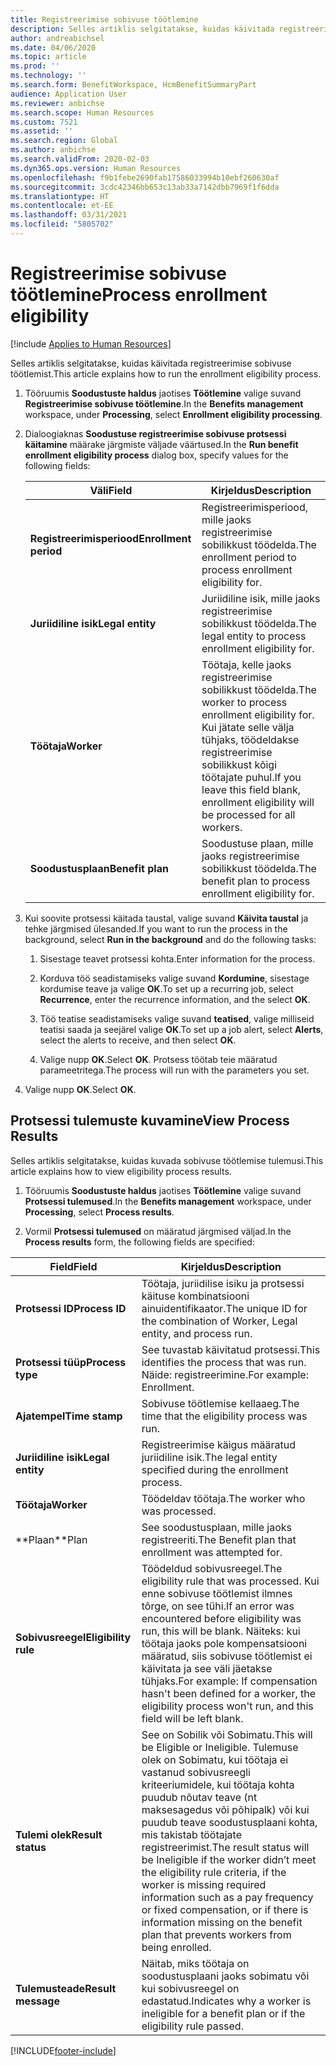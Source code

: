 ```yaml
---
title: Registreerimise sobivuse töötlemine
description: Selles artiklis selgitatakse, kuidas käivitada registreerimise sobivuse töötlemist.
author: andreabichsel
ms.date: 04/06/2020
ms.topic: article
ms.prod: ''
ms.technology: ''
ms.search.form: BenefitWorkspace, HcmBenefitSummaryPart
audience: Application User
ms.reviewer: anbichse
ms.search.scope: Human Resources
ms.custom: 7521
ms.assetid: ''
ms.search.region: Global
ms.author: anbichse
ms.search.validFrom: 2020-02-03
ms.dyn365.ops.version: Human Resources
ms.openlocfilehash: f9b1febe2690fab17586033994b10ebf260630af
ms.sourcegitcommit: 3cdc42346bb653c13ab33a7142dbb7969f1f6dda
ms.translationtype: HT
ms.contentlocale: et-EE
ms.lasthandoff: 03/31/2021
ms.locfileid: "5805702"
---
```

# <a name="process-enrollment-eligibility"></a><span data-ttu-id="11822-103">Registreerimise sobivuse töötlemine</span><span class="sxs-lookup"><span data-stu-id="11822-103">Process enrollment eligibility</span></span>

[!include [Applies to Human Resources](../includes/applies-to-hr.md)]

<span data-ttu-id="11822-104">Selles artiklis selgitatakse, kuidas käivitada registreerimise sobivuse töötlemist.</span><span class="sxs-lookup"><span data-stu-id="11822-104">This article explains how to run the enrollment eligibility process.</span></span>

1. <span data-ttu-id="11822-105">Tööruumis **Soodustuste haldus** jaotises **Töötlemine** valige suvand **Registreerimise sobivuse töötlemine**.</span><span class="sxs-lookup"><span data-stu-id="11822-105">In the **Benefits management** workspace, under **Processing**, select **Enrollment eligibility processing**.</span></span>

2. <span data-ttu-id="11822-106">Dialoogiaknas **Soodustuse registreerimise sobivuse protsessi käitamine** määrake järgmiste väljade väärtused.</span><span class="sxs-lookup"><span data-stu-id="11822-106">In the **Run benefit enrollment eligibility process** dialog box, specify values for the following fields:</span></span>

   | <span data-ttu-id="11822-107">Väli</span><span class="sxs-lookup"><span data-stu-id="11822-107">Field</span></span> | <span data-ttu-id="11822-108">Kirjeldus</span><span class="sxs-lookup"><span data-stu-id="11822-108">Description</span></span> |
   | --- | --- |
   | <span data-ttu-id="11822-109">**Registreerimisperiood**</span><span class="sxs-lookup"><span data-stu-id="11822-109">**Enrollment period**</span></span> | <span data-ttu-id="11822-110">Registreerimisperiood, mille jaoks registreerimise sobilikkust töödelda.</span><span class="sxs-lookup"><span data-stu-id="11822-110">The enrollment period to process enrollment eligibility for.</span></span> |
   | <span data-ttu-id="11822-111">**Juriidiline isik**</span><span class="sxs-lookup"><span data-stu-id="11822-111">**Legal entity**</span></span> | <span data-ttu-id="11822-112">Juriidiline isik, mille jaoks registreerimise sobilikkust töödelda.</span><span class="sxs-lookup"><span data-stu-id="11822-112">The legal entity to process enrollment eligibility for.</span></span> |
   | <span data-ttu-id="11822-113">**Töötaja**</span><span class="sxs-lookup"><span data-stu-id="11822-113">**Worker**</span></span> | <span data-ttu-id="11822-114">Töötaja, kelle jaoks registreerimise sobilikkust töödelda.</span><span class="sxs-lookup"><span data-stu-id="11822-114">The worker to process enrollment eligibility for.</span></span> <span data-ttu-id="11822-115">Kui jätate selle välja tühjaks, töödeldakse registreerimise sobilikkust kõigi töötajate puhul.</span><span class="sxs-lookup"><span data-stu-id="11822-115">If you leave this field blank, enrollment eligibility will be processed for all workers.</span></span> |
   | <span data-ttu-id="11822-116">**Soodustusplaan**</span><span class="sxs-lookup"><span data-stu-id="11822-116">**Benefit plan**</span></span> | <span data-ttu-id="11822-117">Soodustuse plaan, mille jaoks registreerimise sobilikkust töödelda.</span><span class="sxs-lookup"><span data-stu-id="11822-117">The benefit plan to process enrollment eligibility for.</span></span>

3. <span data-ttu-id="11822-118">Kui soovite protsessi käitada taustal, valige suvand **Käivita taustal** ja tehke järgmised ülesanded.</span><span class="sxs-lookup"><span data-stu-id="11822-118">If you want to run the process in the background, select **Run in the background** and do the following tasks:</span></span>

   1. <span data-ttu-id="11822-119">Sisestage teavet protsessi kohta.</span><span class="sxs-lookup"><span data-stu-id="11822-119">Enter information for the process.</span></span>

   2. <span data-ttu-id="11822-120">Korduva töö seadistamiseks valige suvand **Kordumine**, sisestage kordumise teave ja valige **OK**.</span><span class="sxs-lookup"><span data-stu-id="11822-120">To set up a recurring job, select **Recurrence**, enter the recurrence information, and the select **OK**.</span></span>

   3. <span data-ttu-id="11822-121">Töö teatise seadistamiseks valige suvand **teatised**, valige milliseid teatisi saada ja seejärel valige **OK**.</span><span class="sxs-lookup"><span data-stu-id="11822-121">To set up a job alert, select **Alerts**, select the alerts to receive, and then select **OK**.</span></span>

   4. <span data-ttu-id="11822-122">Valige nupp **OK**.</span><span class="sxs-lookup"><span data-stu-id="11822-122">Select **OK**.</span></span> <span data-ttu-id="11822-123">Protsess töötab teie määratud parameetritega.</span><span class="sxs-lookup"><span data-stu-id="11822-123">The process will run with the parameters you set.</span></span>

4. <span data-ttu-id="11822-124">Valige nupp **OK**.</span><span class="sxs-lookup"><span data-stu-id="11822-124">Select **OK**.</span></span>

## <a name="view-process-results"></a><span data-ttu-id="11822-125">Protsessi tulemuste kuvamine</span><span class="sxs-lookup"><span data-stu-id="11822-125">View Process Results</span></span>

<span data-ttu-id="11822-126">Selles artiklis selgitatakse, kuidas kuvada sobivuse töötlemise tulemusi.</span><span class="sxs-lookup"><span data-stu-id="11822-126">This article explains how to view eligibility process results.</span></span>

1.  <span data-ttu-id="11822-127">Tööruumis **Soodustuste haldus** jaotises **Töötlemine** valige suvand **Protsessi tulemused**.</span><span class="sxs-lookup"><span data-stu-id="11822-127">In the **Benefits management** workspace, under **Processing**, select **Process results**.</span></span>

2.  <span data-ttu-id="11822-128">Vormil **Protsessi tulemused** on määratud järgmised väljad.</span><span class="sxs-lookup"><span data-stu-id="11822-128">In the **Process results** form, the following fields are specified:</span></span>

   | <span data-ttu-id="11822-129">Field</span><span class="sxs-lookup"><span data-stu-id="11822-129">Field</span></span> | <span data-ttu-id="11822-130">Kirjeldus</span><span class="sxs-lookup"><span data-stu-id="11822-130">Description</span></span> |
   | --- | --- |
   | <span data-ttu-id="11822-131">**Protsessi ID**</span><span class="sxs-lookup"><span data-stu-id="11822-131">**Process ID**</span></span> | <span data-ttu-id="11822-132">Töötaja, juriidilise isiku ja protsessi käituse kombinatsiooni ainuidentifikaator.</span><span class="sxs-lookup"><span data-stu-id="11822-132">The unique ID for the combination of Worker, Legal entity, and process run.</span></span> |
   | <span data-ttu-id="11822-133">**Protsessi tüüp**</span><span class="sxs-lookup"><span data-stu-id="11822-133">**Process type**</span></span> | <span data-ttu-id="11822-134">See tuvastab käivitatud protsessi.</span><span class="sxs-lookup"><span data-stu-id="11822-134">This identifies the process that was run.</span></span> <span data-ttu-id="11822-135">Näide: registreerimine.</span><span class="sxs-lookup"><span data-stu-id="11822-135">For example:  Enrollment.</span></span> |
   | <span data-ttu-id="11822-136">**Ajatempel**</span><span class="sxs-lookup"><span data-stu-id="11822-136">**Time stamp**</span></span> | <span data-ttu-id="11822-137">Sobivuse töötlemise kellaaeg.</span><span class="sxs-lookup"><span data-stu-id="11822-137">The time that the eligibility process was run.</span></span> |
   | <span data-ttu-id="11822-138">**Juriidiline isik**</span><span class="sxs-lookup"><span data-stu-id="11822-138">**Legal entity**</span></span> | <span data-ttu-id="11822-139">Registreerimise käigus määratud juriidiline isik.</span><span class="sxs-lookup"><span data-stu-id="11822-139">The legal entity specified during the enrollment process.</span></span> |
   | <span data-ttu-id="11822-140">**Töötaja**</span><span class="sxs-lookup"><span data-stu-id="11822-140">**Worker**</span></span> | <span data-ttu-id="11822-141">Töödeldav töötaja.</span><span class="sxs-lookup"><span data-stu-id="11822-141">The worker who was processed.</span></span> |
   | <span data-ttu-id="11822-142">\*\*Plaan</span><span class="sxs-lookup"><span data-stu-id="11822-142">\*\*Plan</span></span> | <span data-ttu-id="11822-143">See soodustusplaan, mille jaoks registreeriti.</span><span class="sxs-lookup"><span data-stu-id="11822-143">The Benefit plan that enrollment was attempted for.</span></span> |
   | <span data-ttu-id="11822-144">**Sobivusreegel**</span><span class="sxs-lookup"><span data-stu-id="11822-144">**Eligibility rule**</span></span> | <span data-ttu-id="11822-145">Töödeldud sobivusreegel.</span><span class="sxs-lookup"><span data-stu-id="11822-145">The eligibility rule that was processed.</span></span> <span data-ttu-id="11822-146">Kui enne sobivuse töötlemist ilmnes tõrge, on see tühi.</span><span class="sxs-lookup"><span data-stu-id="11822-146">If an error was encountered before eligibility was run, this will be blank.</span></span> <span data-ttu-id="11822-147">Näiteks: kui töötaja jaoks pole kompensatsiooni määratud, siis sobivuse töötlemist ei käivitata ja see väli jäetakse tühjaks.</span><span class="sxs-lookup"><span data-stu-id="11822-147">For example: If compensation hasn't been defined for a worker, the eligibility process won't run, and this field will be left blank.</span></span> |
   | <span data-ttu-id="11822-148">**Tulemi olek**</span><span class="sxs-lookup"><span data-stu-id="11822-148">**Result status**</span></span> | <span data-ttu-id="11822-149">See on Sobilik või Sobimatu.</span><span class="sxs-lookup"><span data-stu-id="11822-149">This will be Eligible or Ineligible.</span></span> <span data-ttu-id="11822-150">Tulemuse olek on Sobimatu, kui töötaja ei vastanud sobivusreegli kriteeriumidele, kui töötaja kohta puudub nõutav teave (nt maksesagedus või põhipalk) või kui puudub teave soodustusplaani kohta, mis takistab töötajate registreerimist.</span><span class="sxs-lookup"><span data-stu-id="11822-150">The result status will be Ineligible if the worker didn’t meet the eligibility rule criteria, if the worker is missing required information such as a pay frequency or fixed compensation, or if there is information missing on the benefit plan that prevents workers from being enrolled.</span></span> |
   | <span data-ttu-id="11822-151">**Tulemusteade**</span><span class="sxs-lookup"><span data-stu-id="11822-151">**Result message**</span></span> | <span data-ttu-id="11822-152">Näitab, miks töötaja on soodustusplaani jaoks sobimatu või kui sobivusreegel on edastatud.</span><span class="sxs-lookup"><span data-stu-id="11822-152">Indicates why a worker is ineligible for a benefit plan or if the eligibility rule passed.</span></span> |



[!INCLUDE[footer-include](../includes/footer-banner.md)]